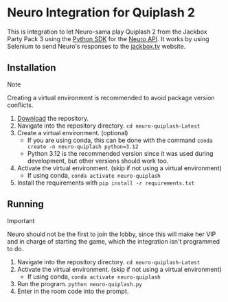# Neuro Integration for Quiplash 2
 
This is integration to let Neuro-sama play Quiplash 2 from the Jackbox Party Pack 3 using the [Python SDK](https://github.com/CoolCat467/Neuro-API) for the [Neuro API](https://github.com/VedalAI/neuro-game-sdk). It works by using Selenium to send Neuro's responses to the [jackbox.tv](https://jackbox.tv/) website.

## Installation
> [!NOTE]
> Creating a virtual environment is recommended to avoid package version conflicts.
1. [Download](https://github.com/Kaya-Kaya/neuro-quiplash/archive/refs/tags/Latest.zip) the repository.
2. Navigate into the repository directory. ```cd neuro-quiplash-Latest```
3. Create a virtual environment. (optional)
   * If you are using conda, this can be done with the command ```conda create -n neuro-quiplash python=3.12```
   * Python 3.12 is the recommended version since it was used during development, but other versions should work too.
4. Activate the virtual environment. (skip if not using a virtual environment)
   * If using conda, ```conda activate neuro-quiplash```
5. Install the requirements with ```pip install -r requirements.txt```

## Running
> [!IMPORTANT]
> Neuro should not be the first to join the lobby, since this will make her VIP and in charge of starting the game, which the integration isn't programmed to do.
1. Navigate into the repository directory. ```cd neuro-quiplash-Latest```
2. Activate the virtual environment. (skip if not using a virtual environment)
   * If using conda, ```conda activate neuro-quiplash```
3. Run the program. ```python neuro-quiplash.py```
4. Enter in the room code into the prompt.
